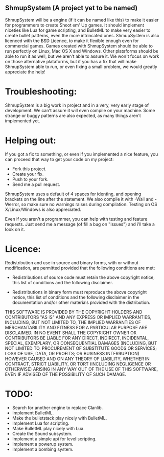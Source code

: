ShmupSystem (A project yet to be named)
---------------------------------------

ShmupSystem will be a engine (if it can be named like this) to make it easier for programmers to create Shoot em' Up games. It should implement niceties like Lua for game scripting, and BulletML to make very easier to create bullet patterns, even the more intrincated ones. ShmupSystem is also licenced with the BSD Licence, to make it flexible enough even for commercial games.
Games created with ShmupSystem should be able to run perfectly on Linux, Mac OS X and Windows. Other plataforms should be able to run it as well, but we aren't able to assure it. We won't focus on work on those alternative plataforms, but if you has a fix that will make ShmupSystem able to run, or even fixing a small problem, we would greatly appreciate the help!

Troubleshooting:
===============

ShmupSystem is a big work in project and in a very, very early stage of development. We can't assure it will even compile on your machine. Some strange or buggy patterns are also expected, as many things aren't implemented yet.

Helping out:
============

If you got a fix to something, or even if you implemented a nice feature, you can proceed that way to get your code on my project:

* Fork this project.
* Create your fix.
* Push to your fork.
* Send me a pull request.

ShmupSystem uses a default of 4 spaces for identing, and opening brackets on the line after the statement. We also compile it with -Wall and -Werror, so make sure no warnings raises during compilation. Testing on OS X/Linux/Windows is also appreciated.

Even if you aren't a programmer, you can help with testing and feature requests. Just send me a message (of fill a bug on "Issues") and i'll take a look on it.


Licence:
=======

Redistribution and use in source and binary forms, with or without modification, are permitted provided that the following conditions are met:

* Redistributions of source code must retain the above copyright notice, this list of conditions and the following disclaimer.

* Redistributions in binary form must reproduce the above copyright notice, this list of conditions and the following disclaimer in the documentation and/or other materials provided with the distribution.

THIS SOFTWARE IS PROVIDED BY THE COPYRIGHT HOLDERS AND CONTRIBUTORS "AS IS" AND ANY EXPRESS OR IMPLIED WARRANTIES, INCLUDING, BUT NOT LIMITED TO, THE IMPLIED WARRANTIES OF MERCHANTABILITY AND FITNESS FOR A PARTICULAR PURPOSE ARE DISCLAIMED. IN NO EVENT SHALL THE COPYRIGHT OWNER OR CONTRIBUTORS BE LIABLE FOR ANY DIRECT, INDIRECT, INCIDENTAL, SPECIAL, EXEMPLARY, OR CONSEQUENTIAL DAMAGES (INCLUDING, BUT NOT LIMITED TO, PROCUREMENT OF SUBSTITUTE GOODS OR SERVICES; LOSS OF USE, DATA, OR PROFITS; OR BUSINESS INTERRUPTION) HOWEVER CAUSED AND ON ANY THEORY OF LIABILITY, WHETHER IN CONTRACT, STRICT LIABILITY, OR TORT (INCLUDING NEGLIGENCE OR OTHERWISE) ARISING IN ANY WAY OUT OF THE USE OF THIS SOFTWARE, EVEN IF ADVISED OF THE POSSIBILITY OF SUCH DAMAGE.

TODO:
=====

* Search for another engine to replace Clanlib.
* Implement BulletML.
* Make the bulletstack play nicely with BulletML.
* Implement Lua for scripting.
* Make BulletML play nicely with Lua.
* Create the Sound subsystem.
* Implement a simple api for level scripting.
* Implement a powerup system.
* Implement a bombing system.
